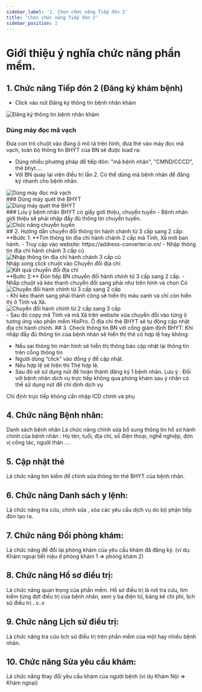 ```yaml
---
sidebar_label: '2. Chọn chức năng Tiếp đón 2'
title: 'Chọn chức năng Tiếp đón 2'
sidebar_position: 2
---
```


# Giới thiệu ý nghĩa chức năng phần mềm.

## 1. Chức năng Tiếp đón 2 (Đăng ký khám bệnh)

- Click vào nút Đăng ký thông tin bệnh nhân khám

<div className="center-container">
  <img src="/img/dang-ky-thong-tin-benh-nhan-kham.png" alt="Đăng ký thông tin bệnh nhân khám" />
</div>

### Dùng máy đọc mã vạch
Đưa con trỏ chuột vào đúng ô mô tả trên hình, đưa thẻ vào máy đọc mã vạch, toàn bộ thông tin BHYT của BN sẽ được load ra:
- Dùng nhiều phương pháp để tiếp đón: "mã bệnh nhân", "CMND/CCCD", thẻ bhyt....
- Với BN quay lại viện điều trị lần 2. Có thể dùng mã bệnh nhân để đăng ký nhanh cho bệnh nhân.
<div className="center-container">
  <img src="/img/dung-may-doc-ma-vach.jpg" alt="Dùng máy đọc mã vạch" />
</div>
### Dùng máy quét thẻ BHYT
<div className="center-container">
  <img src="/img/dung-may-quet-the-bhyt.jpg" alt="Dùng máy quét thẻ BHYT" />
</div>
### Lưu ý bệnh nhân BHYT có giấy giới thiệu, chuyển tuyến
- Bệnh nhân giới thiệu sẽ phải nhập đầy đủ thông tin chuyển tuyến.
<div className="center-container">
  <img src="/img/giao-dien-chuyen-tuyen.jpg" alt="Chức năng chuyển tuyến" />
</div>
## 2.	Hướng dẫn chuyển đổi thông tin hành chánh từ 3 cấp sang 2 cấp:
**Bước 1: **Tìm thông tin địa chỉ hành chánh 2 cấp mã Tỉnh, Xã mới ban hành.
-	Truy cập vào  website:  https://address-converter.io.vn/
-	Nhập thông tin địa chỉ hành chánh 3 cấp cũ 
<div className="center-container">
  <img src="/img/nhap-thong-tin-dia-chi-hanh-chinh-3-cap-cu.jpg" alt="Nhập thông tin địa chỉ hành chánh 3 cấp cũ" />
</div>
Nhập xong click chuột vào Chuyển đổi địa chỉ
<div className="center-container">
  <img src="/img/ket-qua-chuyen-doi.jpg" alt="Kết quả chuyển đổi địa chỉ" />
</div>
**Bước 2:** Đón tiếp BN chuyển đổi hành chính từ 3 cấp sang 2 cấp.
-	Nhấp chuột và kéo thanh chuyển đổi sang phải như trên hình và chọn Có
<div className="center-container">
  <img src="/img/chuyen-doi-hanh-chinh-tu-3-cap-sang-2-cap.jpg" alt="Chuyển đổi hành chính từ 3 cấp sang 2 cấp" />
</div>
-	Khi kéo thanh sang phải thành công sẽ hiển thị màu xanh và chỉ còn hiển thị ô Tỉnh và Xã.
<div className="center-container">
  <img src="/img/chuyen-doi-hanh-chinh-tu-2-cap-sang-3-cap.jpg" alt="Chuyển đổi hành chính từ 2 cấp sang 3 cấp" />
</div>
-	Sau đó copy mã Tỉnh và mã Xã trên website vừa chuyễn đỗi vào từng ô tương ứng vào phần mềm HisPro. Ô địa chỉ thẻ BHYT sẽ tự động cập nhật địa chỉ hành chính.
## 3.	Check thông tin BN với cổng giám định BHYT:
Khi nhập đầy đủ thông tin của bệnh nhân sẽ hiển thị thẻ có hợp lệ hay không:

- Nếu sai thông tin màn hình sẽ hiển thị thông báo cập nhật lại thông tin trên cổng thông tin
- Người dùng “click” vào đồng ý để cập nhật.
- Nếu hợp lệ sẽ hiện thị Thẻ hợp lệ. 
- Sau đó sẽ sử dụng nút   để hoàn thành đăng ký 1 bệnh nhân.
Lưu ý : Đối với bệnh nhân dịch vụ  trực tiếp không qua phòng khám sau ý nhấn   có thể sử dụng nút   để chỉ dịnh dịch vụ

Chỉ định trực tiếp không cần nhập ICD chính và phụ

## 4.	Chức năng Bệnh nhân: 
Danh sách bệnh nhân
Là chức năng chỉnh sửa bổ sung thông tin hồ sơ hành chính của bệnh nhân : Họ tên, tuổi, địa chỉ, số điện thoại, nghề nghiệp, đơn vị công tác, người thân ….

## 5.	Cập nhật thẻ

Là chức năng tìm kiếm để chỉnh sửa thông tin thẻ BHYT của bệnh nhân.
## 6.	Chức năng Danh sách y lệnh:

Là chức năng tra cứu, chỉnh sửa , xóa các yêu cầu dịch vụ do bộ phận tiếp đón tạo ra.
## 7.	Chức năng Đổi phòng khám:

Là chức năng để đổi lại phòng khám của yêu cầu khám đã đăng ký. (ví dụ: Khám ngoại tiết niệu ở phòng khám 1 => phòng khám 2)
## 8.	Chức năng Hồ sơ điều trị:

Là chức năng quan trọng của phần mềm. Hồ sơ điều trị là nơi tra cứu, tìm kiếm từng đợt điều trị của bệnh nhân, xem y bạ điện tử, bảng kê chi phí, lịch sử điều trị ..v..v
## 9.	Chức năng Lịch sử điều trị:

Là chức năng tra cứu lịch sử điều trị trên phần mềm của một hay nhiều bệnh nhân.
## 10.	Chức năng Sửa yêu cầu khám:

Là chức năng thay đổi yêu cầu khám của người bệnh (ví dụ Khám Nội => Khám ngoại)

